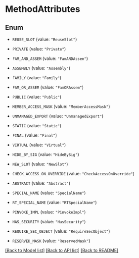 # MethodAttributes

## Enum


* `REUSE_SLOT` (value: `"ReuseSlot"`)

* `PRIVATE` (value: `"Private"`)

* `FAM_AND_ASSEM` (value: `"FamANDAssem"`)

* `ASSEMBLY` (value: `"Assembly"`)

* `FAMILY` (value: `"Family"`)

* `FAM_OR_ASSEM` (value: `"FamORAssem"`)

* `PUBLIC` (value: `"Public"`)

* `MEMBER_ACCESS_MASK` (value: `"MemberAccessMask"`)

* `UNMANAGED_EXPORT` (value: `"UnmanagedExport"`)

* `STATIC` (value: `"Static"`)

* `FINAL` (value: `"Final"`)

* `VIRTUAL` (value: `"Virtual"`)

* `HIDE_BY_SIG` (value: `"HideBySig"`)

* `NEW_SLOT` (value: `"NewSlot"`)

* `CHECK_ACCESS_ON_OVERRIDE` (value: `"CheckAccessOnOverride"`)

* `ABSTRACT` (value: `"Abstract"`)

* `SPECIAL_NAME` (value: `"SpecialName"`)

* `RT_SPECIAL_NAME` (value: `"RTSpecialName"`)

* `PINVOKE_IMPL` (value: `"PinvokeImpl"`)

* `HAS_SECURITY` (value: `"HasSecurity"`)

* `REQUIRE_SEC_OBJECT` (value: `"RequireSecObject"`)

* `RESERVED_MASK` (value: `"ReservedMask"`)


[[Back to Model list]](../README.md#documentation-for-models) [[Back to API list]](../README.md#documentation-for-api-endpoints) [[Back to README]](../README.md)


